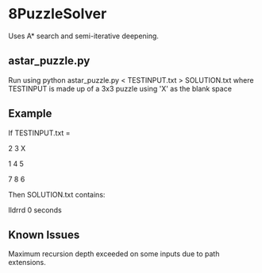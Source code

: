 8PuzzleSolver
=============

Uses A* search and semi-iterative deepening.

astar_puzzle.py
---------------
Run using python astar_puzzle.py < TESTINPUT.txt > SOLUTION.txt
where TESTINPUT is made up of a 3x3 puzzle using 'X' as the blank space

Example
--------
If TESTINPUT.txt = 

2 3 X

1 4 5

7 8 6

Then SOLUTION.txt contains:

lldrrd
0 seconds

Known Issues
------------
Maximum recursion depth exceeded on some inputs due to path extensions.
